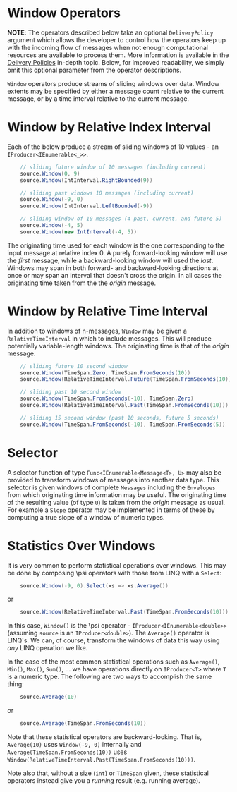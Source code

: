 # Window Operators

__NOTE__: The operators described below take an optional `DeliveryPolicy` argument which allows the developer to control how the operators keep up with the incoming flow of messages when not enough computational resources are available to process them. More information is available in the [Delivery Policies](Tutorial.DeliveryPolicies) in-depth topic. Below, for improved readability, we simply omit this optional parameter from the operator descriptions.

`Window` operators produce streams of sliding windows over data. Window extents may be specified by either a message count relative to the current message, or by a time interval relative to the current message.

# Window by Relative Index Interval

Each of the below produce a stream of sliding windows of 10 values - an `IProducer<IEnumerable<_>>`.

```csharp
    // sliding future window of 10 messages (including current)
    source.Window(0, 9)
    source.Window(IntInterval.RightBounded(9))

    // sliding past windows 10 messages (including current)
    source.Window(-9, 0)
    source.Window(IntInterval.LeftBounded(-9))

    // sliding window of 10 messages (4 past, current, and future 5)
    source.Window(-4, 5)
    source.Window(new IntInterval(-4, 5))
```

The originating time used for each window is the one corresponding to the input message at relative index 0.
A purely forward-looking window will use the _first_ message, while a backward-looking window will used the _last_.
Windows may span in both forward- and backward-looking directions at once or may span an interval that doesn't cross the origin. In all cases the originating time taken from the the _origin_ message.

# Window by Relative Time Interval

In addition to windows of n-messages, `Window` may be given a `RelativeTimeInterval` in which to include messages.
This will produce potentially variable-length windows.
The originating time is that of the _origin_ message.

```csharp
    // sliding future 10 second window
    source.Window(TimeSpan.Zero, TimeSpan.FromSeconds(10))
    source.Window(RelativeTimeInterval.Future(TimeSpan.FromSeconds(10)))

    // sliding past 10 second window
    source.Window(TimeSpan.FromSeconds(-10), TimeSpan.Zero)
    source.Window(RelativeTimeInterval.Past(TimeSpan.FromSeconds(10)))

    // sliding 15 second window (past 10 seconds, future 5 seconds)
    source.Window(TimeSpan.FromSeconds(-10), TimeSpan.FromSeconds(5))
```

# Selector

A selector function of type `Func<IEnumerable<Message<T>, U>` may also be provided to transform windows of messages into another data type.
This selector is given windows of complete `Messages` including the `Envelopes` from which originating time information may be useful.
The originating time of the resulting value (of type `U`) is taken from the _origin_ message as usual.
For example a `Slope` operator may be implemented in terms of these by computing a true slope of a window of numeric types.

# Statistics Over Windows

It is very common to perform statistical operations over windows.
This may be done by composing \\psi operators with those from LINQ with a `Select`:

```csharp
    source.Window(-9, 0).Select(xs => xs.Average())
```

or

```csharp
    source.Window(RelativeTimeInterval.Past(TimeSpan.FromSeconds(10))).Select(xs => xs.Average())
```

In this case, `Window()` is the \\psi operator - `IProducer<IEnumerable<double>>` (assuming `source` is an `IProducer<double>`).
The `Average()` operator is LINQ's.
We can, of course, transform the windows of data this way using _any_ LINQ operation we like.

In the case of the most common statistical operations such as `Average()`, `Min()`, `Max()`, `Sum()`, ... we have operations directly on `IProducer<T>` where `T` is a numeric type.
The following are two ways to accomplish the same thing:

```csharp
    source.Average(10)
```

or

```csharp
    source.Average(TimeSpan.FromSeconds(10))
```

Note that these statistical operators are backward-looking. That is, `Average(10)` uses `Window(-9, 0)` internally and `Average(TimeSpan.FromSeconds(10))` uses `Window(RelativeTimeInterval.Past(TimeSpan.FromSeconds(10)))`.

Note also that, without a size (`int`) or `TimeSpan` given, these statistical operators instead give you a _running_ result (e.g. running average).